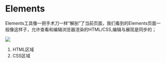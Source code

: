 # Elements

Elements工具像一把手术刀一样“解剖”了当前页面，我们看到的Elements页面一般像这样子，允许查看和编辑浏览器渲染的HTML/CSS,编辑与展现是同步的；

![](http://i.imgur.com/Hv12MV2.jpg)

1. HTML区域
2. CSS区域